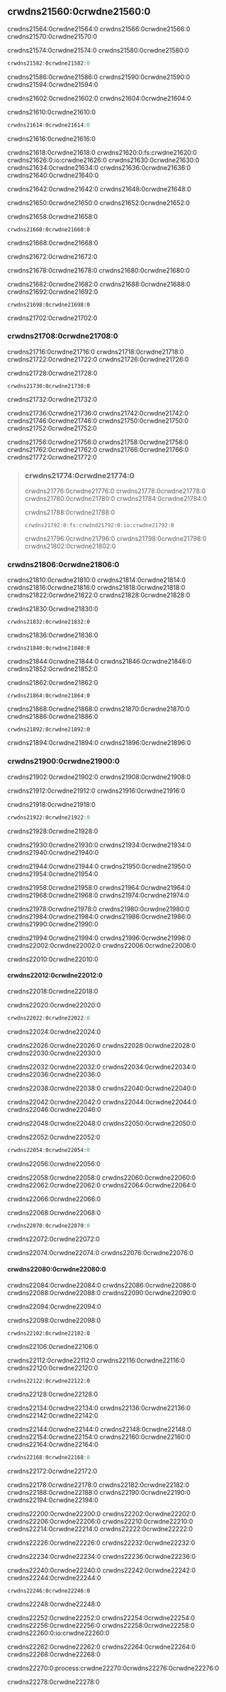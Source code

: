 ## crwdns21560:0crwdne21560:0

crwdns21564:0crwdne21564:0 crwdns21566:0crwdne21566:0 crwdns21570:0crwdne21570:0

crwdns21574:0crwdne21574:0<!-- ignore --> crwdns21580:0crwdne21580:0

```rust
crwdns21582:0crwdne21582:0
```

crwdns21586:0crwdne21586:0 crwdns21590:0crwdne21590:0 crwdns21594:0crwdne21594:0

crwdns21602:0crwdne21602:0 crwdns21604:0crwdne21604:0

<span class="filename">crwdns21610:0crwdne21610:0</span>

```rust
crwdns21614:0crwdne21614:0
```

<span class="caption">crwdns21616:0crwdne21616:0</span>

crwdns21618:0crwdne21618:0 crwdns21620:0:fs:crwdne21620:0 crwdns21626:0:io:crwdne21626:0 crwdns21630:0crwdne21630:0 crwdns21634:0crwdne21634:0 crwdns21636:0crwdne21636:0 crwdns21640:0crwdne21640:0

crwdns21642:0crwdne21642:0 crwdns21648:0crwdne21648:0

crwdns21650:0crwdne21650:0 crwdns21652:0crwdne21652:0

<span class="filename">crwdns21658:0crwdne21658:0</span>

```rust,should_panic
crwdns21660:0crwdne21660:0
```


<span class="caption">crwdns21668:0crwdne21668:0</span>

crwdns21672:0crwdne21672:0

crwdns21678:0crwdne21678:0 crwdns21680:0crwdne21680:0

crwdns21682:0crwdne21682:0 crwdns21688:0crwdne21688:0 crwdns21692:0crwdne21692:0

```console
crwdns21698:0crwdne21698:0
```

crwdns21702:0crwdne21702:0

### crwdns21708:0crwdne21708:0

crwdns21716:0crwdne21716:0 crwdns21718:0crwdne21718:0 crwdns21722:0crwdne21722:0 crwdns21726:0crwdne21726:0

<span class="filename">crwdns21728:0crwdne21728:0</span>

<!-- ignore this test because otherwise it creates hello.txt which causes other
tests to fail lol -->

```rust,ignore
crwdns21730:0crwdne21730:0
```


<span class="caption">crwdns21732:0crwdne21732:0</span>

crwdns21736:0crwdne21736:0 crwdns21742:0crwdne21742:0 crwdns21746:0crwdne21746:0 crwdns21750:0crwdne21750:0 crwdns21752:0crwdne21752:0

crwdns21756:0crwdne21756:0 crwdns21758:0crwdne21758:0 crwdns21762:0crwdne21762:0 crwdns21766:0crwdne21766:0 crwdns21772:0crwdne21772:0

> ### crwdns21774:0crwdne21774:0
> 
> crwdns21776:0crwdne21776:0 crwdns21778:0crwdne21778:0 crwdns21780:0crwdne21780:0 crwdns21784:0crwdne21784:0
> 
> crwdns21788:0crwdne21788:0
> 
> <!-- CAN'T EXTRACT SEE https://github.com/rust-lang/mdBook/issues/1127 -->
> 
> ```rust,ignore
> crwdns21792:0:fs:crwdnd21792:0:io:crwdne21792:0
> ```
> 
> crwdns21796:0crwdne21796:0 crwdns21798:0crwdne21798:0 crwdns21802:0crwdne21802:0

### crwdns21806:0crwdne21806:0

crwdns21810:0crwdne21810:0 crwdns21814:0crwdne21814:0 crwdns21816:0crwdne21816:0 crwdns21818:0crwdne21818:0 crwdns21822:0crwdne21822:0 crwdns21828:0crwdne21828:0

<span class="filename">crwdns21830:0crwdne21830:0</span>

```rust,should_panic
crwdns21832:0crwdne21832:0
```

crwdns21836:0crwdne21836:0

<!-- manual-regeneration
cd listings/ch09-error-handling/no-listing-04-unwrap
cargo run
copy and paste relevant text
-->

```text
crwdns21840:0crwdne21840:0
```

crwdns21844:0crwdne21844:0 crwdns21846:0crwdne21846:0 crwdns21852:0crwdne21852:0

<span class="filename">crwdns21862:0crwdne21862:0</span>

```rust,should_panic
crwdns21864:0crwdne21864:0
```

crwdns21868:0crwdne21868:0 crwdns21870:0crwdne21870:0 crwdns21886:0crwdne21886:0

<!-- manual-regeneration
cd listings/ch09-error-handling/no-listing-05-expect
cargo run
copy and paste relevant text
-->

```text
crwdns21892:0crwdne21892:0
```

crwdns21894:0crwdne21894:0 crwdns21896:0crwdne21896:0

### crwdns21900:0crwdne21900:0

crwdns21902:0crwdne21902:0 crwdns21908:0crwdne21908:0

crwdns21912:0crwdne21912:0 crwdns21916:0crwdne21916:0

<span class="filename">crwdns21918:0crwdne21918:0</span>

<!-- Deliberately not using rustdoc_include here; the `main` function in the
file panics. We do want to include it for reader experimentation purposes, but
don't want to include it for rustdoc testing purposes. -->

```rust
crwdns21922:0crwdne21922:0
```


<span class="caption">crwdns21928:0crwdne21928:0</span>

crwdns21930:0crwdne21930:0 crwdns21934:0crwdne21934:0 crwdns21940:0crwdne21940:0

crwdns21944:0crwdne21944:0 crwdns21950:0crwdne21950:0 crwdns21954:0crwdne21954:0

crwdns21958:0crwdne21958:0 crwdns21964:0crwdne21964:0 crwdns21968:0crwdne21968:0 crwdns21974:0crwdne21974:0

crwdns21978:0crwdne21978:0 crwdns21980:0crwdne21980:0 crwdns21984:0crwdne21984:0 crwdns21986:0crwdne21986:0 crwdns21990:0crwdne21990:0

crwdns21994:0crwdne21994:0 crwdns21996:0crwdne21996:0 crwdns22002:0crwdne22002:0 crwdns22006:0crwdne22006:0

crwdns22010:0crwdne22010:0

#### crwdns22012:0crwdne22012:0

crwdns22018:0crwdne22018:0

<span class="filename">crwdns22020:0crwdne22020:0</span>

<!-- Deliberately not using rustdoc_include here; the `main` function in the
file panics. We do want to include it for reader experimentation purposes, but
don't want to include it for rustdoc testing purposes. -->

```rust
crwdns22022:0crwdne22022:0
```


<span class="caption">crwdns22024:0crwdne22024:0</span>

crwdns22026:0crwdne22026:0 crwdns22028:0crwdne22028:0 crwdns22030:0crwdne22030:0

crwdns22032:0crwdne22032:0 crwdns22034:0crwdne22034:0 crwdns22036:0crwdne22036:0

crwdns22038:0crwdne22038:0 crwdns22040:0crwdne22040:0

crwdns22042:0crwdne22042:0 crwdns22044:0crwdne22044:0 crwdns22046:0crwdne22046:0

crwdns22048:0crwdne22048:0 crwdns22050:0crwdne22050:0

<span class="filename">crwdns22052:0crwdne22052:0</span>

<!-- Deliberately not using rustdoc_include here; the `main` function in the
file panics. We do want to include it for reader experimentation purposes, but
don't want to include it for rustdoc testing purposes. -->

```rust
crwdns22054:0crwdne22054:0
```


<span class="caption">crwdns22056:0crwdne22056:0</span>

crwdns22058:0crwdne22058:0 crwdns22060:0crwdne22060:0 crwdns22062:0crwdne22062:0 crwdns22064:0crwdne22064:0

crwdns22066:0crwdne22066:0

<span class="filename">crwdns22068:0crwdne22068:0</span>

<!-- Deliberately not using rustdoc_include here; the `main` function in the
file panics. We do want to include it for reader experimentation purposes, but
don't want to include it for rustdoc testing purposes. -->

```rust
crwdns22070:0crwdne22070:0
```


<span class="caption">crwdns22072:0crwdne22072:0</span>

crwdns22074:0crwdne22074:0 crwdns22076:0crwdne22076:0

#### crwdns22080:0crwdne22080:0

crwdns22084:0crwdne22084:0 crwdns22086:0crwdne22086:0 crwdns22088:0crwdne22088:0 crwdns22090:0crwdne22090:0

crwdns22094:0crwdne22094:0

<span class="filename">crwdns22098:0crwdne22098:0</span>

```rust,ignore,does_not_compile
crwdns22102:0crwdne22102:0
```


<span class="caption">crwdns22106:0crwdne22106:0</span>

crwdns22112:0crwdne22112:0 crwdns22116:0crwdne22116:0 crwdns22120:0crwdne22120:0

```console
crwdns22122:0crwdne22122:0
```

crwdns22128:0crwdne22128:0

crwdns22134:0crwdne22134:0 crwdns22136:0crwdne22136:0 crwdns22142:0crwdne22142:0

crwdns22144:0crwdne22144:0 crwdns22148:0crwdne22148:0 crwdns22154:0crwdne22154:0 crwdns22160:0crwdne22160:0 crwdns22164:0crwdne22164:0

```rust
crwdns22168:0crwdne22168:0
```


<span class="caption">crwdns22172:0crwdne22172:0</span>

crwdns22178:0crwdne22178:0 crwdns22182:0crwdne22182:0 crwdns22188:0crwdne22188:0 crwdns22190:0crwdne22190:0 crwdns22194:0crwdne22194:0

crwdns22200:0crwdne22200:0 crwdns22202:0crwdne22202:0 crwdns22206:0crwdne22206:0 crwdns22210:0crwdne22210:0 crwdns22214:0crwdne22214:0 crwdns22222:0crwdne22222:0

crwdns22226:0crwdne22226:0 crwdns22232:0crwdne22232:0

crwdns22234:0crwdne22234:0 crwdns22236:0crwdne22236:0

crwdns22240:0crwdne22240:0 crwdns22242:0crwdne22242:0 crwdns22244:0crwdne22244:0

```rust,ignore
crwdns22246:0crwdne22246:0
```


<span class="caption">crwdns22248:0crwdne22248:0</span>

crwdns22252:0crwdne22252:0<!-- ignore --> crwdns22254:0crwdne22254:0 crwdns22256:0crwdne22256:0 crwdns22258:0crwdne22258:0 crwdns22260:0:io:crwdne22260:0

crwdns22262:0crwdne22262:0 crwdns22264:0crwdne22264:0 crwdns22268:0crwdne22268:0

crwdns22270:0:process:crwdne22270:0<!-- ignore -->crwdns22276:0crwdne22276:0

crwdns22278:0crwdne22278:0
